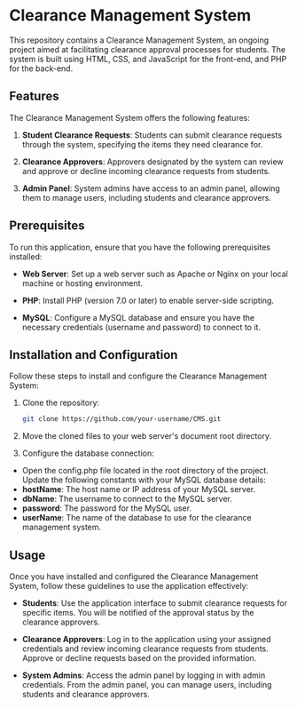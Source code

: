 # Clearance Management System

This repository contains a Clearance Management System, an ongoing project aimed at facilitating clearance approval processes for students. The system is built using HTML, CSS, and JavaScript for the front-end, and PHP for the back-end.

## Features

The Clearance Management System offers the following features:

1. **Student Clearance Requests**: Students can submit clearance requests through the system, specifying the items they need clearance for.

2. **Clearance Approvers**: Approvers designated by the system can review and approve or decline incoming clearance requests from students.

3. **Admin Panel**: System admins have access to an admin panel, allowing them to manage users, including students and clearance approvers.

## Prerequisites

To run this application, ensure that you have the following prerequisites installed:

- **Web Server**: Set up a web server such as Apache or Nginx on your local machine or hosting environment.

- **PHP**: Install PHP (version 7.0 or later) to enable server-side scripting.

- **MySQL**: Configure a MySQL database and ensure you have the necessary credentials (username and password) to connect to it.

## Installation and Configuration

Follow these steps to install and configure the Clearance Management System:

1. Clone the repository:

   ```bash
   git clone https://github.com/your-username/CMS.git
2. Move the cloned files to your web server's document root directory.

3. Configure the database connection:

 - Open the config.php file located in the root directory of the project.
Update the following constants with your MySQL database details:
- **hostName**: The host name or IP address of your MySQL server.
- **dbName**: The username to connect to the MySQL server.
- **password**: The password for the MySQL user.
- **userName**: The name of the database to use for the clearance management system.



## Usage
Once you have installed and configured the Clearance Management System, follow these guidelines to use the application effectively:

 - **Students**: Use the application interface to submit clearance requests for specific items. You will be notified of the approval status by the clearance approvers.

- **Clearance Approvers**: Log in to the application using your assigned credentials and review incoming clearance requests from students. Approve or decline requests based on the provided information.

- **System Admins**: Access the admin panel by logging in with admin credentials. From the admin panel, you can manage users, including students and clearance approvers.
